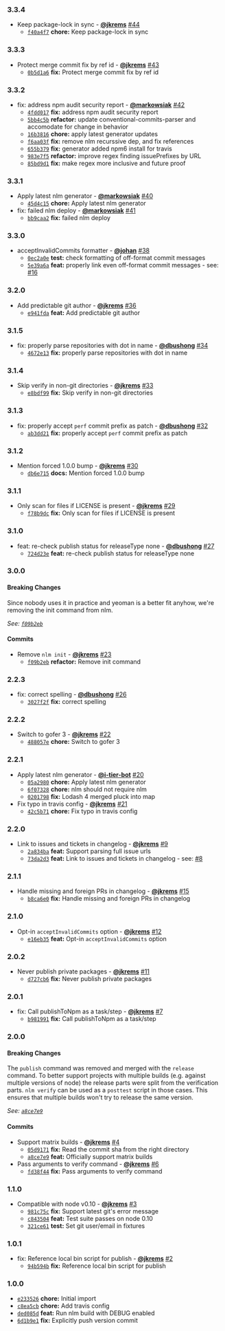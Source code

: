 ### 3.3.4

* Keep package-lock in sync - **[@jkrems](https://github.com/jkrems)** [#44](https://github.com/groupon/nlm/pull/44)
  - [`f40a4f7`](https://github.com/groupon/nlm/commit/f40a4f78882f7f60426b08385dc980a82c2bf132) **chore:** Keep package-lock in sync


### 3.3.3

* Protect merge commit fix by ref id - **[@jkrems](https://github.com/jkrems)** [#43](https://github.com/groupon/nlm/pull/43)
  - [`0b5d1a6`](https://github.com/groupon/nlm/commit/0b5d1a63c6ff1d0fd6356f3a6c0f586bc44ad00f) **fix:** Protect merge commit fix by ref id


### 3.3.2

* fix: address npm audit security report - **[@markowsiak](https://github.com/markowsiak)** [#42](https://github.com/groupon/nlm/pull/42)
  - [`4fdd017`](https://github.com/groupon/nlm/commit/4fdd0175b10d78cc8fafa5d6a38988f8a1411e03) **fix:** address npm audit security report
  - [`5bb4c5b`](https://github.com/groupon/nlm/commit/5bb4c5b5b746fdf6e441336898b741614a1c92b6) **refactor:** update conventional-commits-parser and accomodate for change in behavior
  - [`16b3816`](https://github.com/groupon/nlm/commit/16b381641ad99920d2ccc1dfa926fa417d3826c9) **chore:** apply latest generator updates
  - [`f6aa03f`](https://github.com/groupon/nlm/commit/f6aa03fed0d55510d26c8e7cef528fe1279cb038) **fix:** remove nlm recurssive dep, and fix references
  - [`655b379`](https://github.com/groupon/nlm/commit/655b3797557cde63c7376e2c2ba1107ebfd52c67) **fix:** generator added npm6 install for travis
  - [`983e7f5`](https://github.com/groupon/nlm/commit/983e7f5b1baa607c837d31dcdb44ccbfbfdaa320) **refactor:** improve regex finding issuePrefixes by URL
  - [`85bd9d1`](https://github.com/groupon/nlm/commit/85bd9d14d510b835c302f4cf2951cd7e094a5fc2) **fix:** make regex more inclusive and future proof


### 3.3.1

* Apply latest nlm generator - **[@markowsiak](https://github.com/markowsiak)** [#40](https://github.com/groupon/nlm/pull/40)
  - [`45d4c15`](https://github.com/groupon/nlm/commit/45d4c15b796d9a8171b5a84aa112b76ab76cd6a6) **chore:** Apply latest nlm generator
* fix: failed nlm deploy - **[@markowsiak](https://github.com/markowsiak)** [#41](https://github.com/groupon/nlm/pull/41)
  - [`bb9caa2`](https://github.com/groupon/nlm/commit/bb9caa294eb156e5946361e139c37deb31a54df5) **fix:** failed nlm deploy


### 3.3.0

* acceptInvalidCommits formatter - **[@johan](https://github.com/johan)** [#38](https://github.com/groupon/nlm/pull/38)
  - [`0ec2a0e`](https://github.com/groupon/nlm/commit/0ec2a0ebdbd1cc13beffb569490f0aaabc2ef439) **test:** check formatting of off-format commit messages
  - [`5e39a6a`](https://github.com/groupon/nlm/commit/5e39a6a4f3cf68740d848024763bfe4745817f15) **feat:** properly link even off-format commit messages - see: [#16](https://github.com/groupon/nlm/issues/16)


### 3.2.0

* Add predictable git author - **[@jkrems](https://github.com/jkrems)** [#36](https://github.com/groupon/nlm/pull/36)
  - [`e941fda`](https://github.com/groupon/nlm/commit/e941fda04eee9743d48059ff913060c38d39bad4) **feat:** Add predictable git author


### 3.1.5

* fix: properly parse repositories with dot in name - **[@dbushong](https://github.com/dbushong)** [#34](https://github.com/groupon/nlm/pull/34)
  - [`4672e13`](https://github.com/groupon/nlm/commit/4672e131764ba5a77a9ed0a21f8fe9581c253cfd) **fix:** properly parse repositories with dot in name


### 3.1.4

* Skip verify in non-git directories - **[@jkrems](https://github.com/jkrems)** [#33](https://github.com/groupon/nlm/pull/33)
  - [`e8bdf99`](https://github.com/groupon/nlm/commit/e8bdf9925fda31ec01fe4943d49908b00363d8fd) **fix:** Skip verify in non-git directories


### 3.1.3

* fix: properly accept `perf` commit prefix as patch - **[@dbushong](https://github.com/dbushong)** [#32](https://github.com/groupon/nlm/pull/32)
  - [`ab3dd21`](https://github.com/groupon/nlm/commit/ab3dd21ce7b2dcc2e7a4861d4554e63bd1d64494) **fix:** properly accept `perf` commit prefix as patch


### 3.1.2

* Mention forced 1.0.0 bump - **[@jkrems](https://github.com/jkrems)** [#30](https://github.com/groupon/nlm/pull/30)
  - [`db6e715`](https://github.com/groupon/nlm/commit/db6e7150f2eb28fe80b0eccab3f40d79eb5175aa) **docs:** Mention forced 1.0.0 bump


### 3.1.1

* Only scan for files if LICENSE is present - **[@jkrems](https://github.com/jkrems)** [#29](https://github.com/groupon/nlm/pull/29)
  - [`f78b9dc`](https://github.com/groupon/nlm/commit/f78b9dcd9a9510650459410700fdd53fb14ddd96) **fix:** Only scan for files if LICENSE is present


### 3.1.0

* feat: re-check publish status for releaseType none - **[@dbushong](https://github.com/dbushong)** [#27](https://github.com/groupon/nlm/pull/27)
  - [`724d23e`](https://github.com/groupon/nlm/commit/724d23e6445a6e78f91a90bc13b3a507b1c6ac39) **feat:** re-check publish status for releaseType none


### 3.0.0

#### Breaking Changes

Since nobody uses it in practice and yeoman is a
better fit anyhow, we're removing the init command from nlm.

*See: [`f09b2eb`](https://github.com/groupon/nlm/commit/f09b2eb996f0e159371763dba1df79af818e48d0)*

#### Commits

* Remove `nlm init` - **[@jkrems](https://github.com/jkrems)** [#23](https://github.com/groupon/nlm/pull/23)
  - [`f09b2eb`](https://github.com/groupon/nlm/commit/f09b2eb996f0e159371763dba1df79af818e48d0) **refactor:** Remove init command


### 2.2.3

* fix: correct spelling - **[@dbushong](https://github.com/dbushong)** [#26](https://github.com/groupon/nlm/pull/26)
  - [`3027f2f`](https://github.com/groupon/nlm/commit/3027f2fe8600a7782037ff3bf988ae4e624cf8c1) **fix:** correct spelling


### 2.2.2

* Switch to gofer 3 - **[@jkrems](https://github.com/jkrems)** [#22](https://github.com/groupon/nlm/pull/22)
  - [`488057e`](https://github.com/groupon/nlm/commit/488057e5b851c45c67b7d67ebcc3b38dc2e46f37) **chore:** Switch to gofer 3


### 2.2.1

* Apply latest nlm generator - **[@i-tier-bot](https://github.com/i-tier-bot)** [#20](https://github.com/groupon/nlm/pull/20)
  - [`05a2980`](https://github.com/groupon/nlm/commit/05a298095657805b8174632fca4b1f7c03301aab) **chore:** Apply latest nlm generator
  - [`6f07328`](https://github.com/groupon/nlm/commit/6f073286a02387b2e7111cfae7981a8eb6341b62) **chore:** nlm should not require nlm
  - [`0201798`](https://github.com/groupon/nlm/commit/0201798949a951cbb6c010f0e1009564db18afb7) **fix:** Lodash 4 merged pluck into map
* Fix typo in travis config - **[@jkrems](https://github.com/jkrems)** [#21](https://github.com/groupon/nlm/pull/21)
  - [`42c5b71`](https://github.com/groupon/nlm/commit/42c5b71fcbbdc473e030d8c00323925b56dc78aa) **chore:** Fix typo in travis config


### 2.2.0

* Link to issues and tickets in changelog - **[@jkrems](https://github.com/jkrems)** [#9](https://github.com/groupon/nlm/pull/9)
  - [`2a834ba`](https://github.com/groupon/nlm/commit/2a834baf6cb04b80b4e4ce28df1f16a6a37c686e) **feat:** Support parsing full issue urls
  - [`73da2d3`](https://github.com/groupon/nlm/commit/73da2d39e92de70d238f60ffd34dbd071564bc48) **feat:** Link to issues and tickets in changelog - see: [#8](https://github.com/groupon/nlm/issues/8)


### 2.1.1

* Handle missing and foreign PRs in changelog - **[@jkrems](https://github.com/jkrems)** [#15](https://github.com/groupon/nlm/pull/15)
  - [`b8ca6e0`](https://github.com/groupon/nlm/commit/b8ca6e093426d035e6eb9a10c574d28e0332628b) **fix:** Handle missing and foreign PRs in changelog


### 2.1.0

* Opt-in `acceptInvalidCommits` option - **[@jkrems](https://github.com/jkrems)** [#12](https://github.com/groupon/nlm/pull/12)
  - [`e16eb35`](https://github.com/groupon/nlm/commit/e16eb35fedc528a3ff2f0421fb5477ffba64e34a) **feat:** Opt-in `acceptInvalidCommits` option


### 2.0.2

* Never publish private packages - **[@jkrems](https://github.com/jkrems)** [#11](https://github.com/groupon/nlm/pull/11)
  - [`d727cb6`](https://github.com/groupon/nlm/commit/d727cb66be940fb225d0b24baf7c1b82179f6f68) **fix:** Never publish private packages


### 2.0.1

* fix: Call publishToNpm as a task/step - **[@jkrems](https://github.com/jkrems)** [#7](https://github.com/groupon/nlm/pull/7)
  - [`b981991`](https://github.com/groupon/nlm/commit/b981991f3d3f56f79b68238d87c5eefada048ae1) **fix:** Call publishToNpm as a task/step


### 2.0.0

#### Breaking Changes

The `publish` command was removed and merged with
the `release` command. To better support projects with multiple
builds (e.g. against multiple versions of node) the release parts
were split from the verification parts. `nlm verify` can be used
as a `posttest` script in those cases. This ensures that multiple
builds won't try to release the same version.

*See: [`a8ce7e9`](https://github.com/groupon/nlm/commit/a8ce7e931fd50450cf258f48d5dbae7ea83e9ca2)*

#### Commits

* Support matrix builds - **[@jkrems](https://github.com/jkrems)** [#4](https://github.com/groupon/nlm/pull/4)
  - [`05d9171`](https://github.com/groupon/nlm/commit/05d917102cfcfeff69a315247517e343e58b5f1b) **fix:** Read the commit sha from the right directory
  - [`a8ce7e9`](https://github.com/groupon/nlm/commit/a8ce7e931fd50450cf258f48d5dbae7ea83e9ca2) **feat:** Officially support matrix builds
* Pass arguments to verify command - **[@jkrems](https://github.com/jkrems)** [#6](https://github.com/groupon/nlm/pull/6)
  - [`fd38f44`](https://github.com/groupon/nlm/commit/fd38f44cd3219a4bbf888daeac6086092c903f7f) **fix:** Pass arguments to verify command


### 1.1.0

* Compatible with node v0.10 - **[@jkrems](https://github.com/jkrems)** [#3](https://github.com/groupon/nlm/pull/3)
  - [`981c75c`](https://github.com/groupon/nlm/commit/981c75ca9b2f8b673c98e5e1361b1d6d38e41af3) **fix:** Support latest git's error message
  - [`c843504`](https://github.com/groupon/nlm/commit/c843504beae229a2816de052ae98a77b4ce7a0cc) **feat:** Test suite passes on node 0.10
  - [`321ce61`](https://github.com/groupon/nlm/commit/321ce61870b19821500a3bd53e6be57f1308debd) **test:** Set git user/email in fixtures


### 1.0.1

* fix: Reference local bin script for publish - **[@jkrems](https://github.com/jkrems)** [#2](https://github.com/groupon/nlm/pull/2)
  - [`94b594b`](https://github.com/groupon/nlm/commit/94b594be97198b85e69a8f7e69c819325d5326b6) **fix:** Reference local bin script for publish


### 1.0.0

* [`e233526`](https://github.com/groupon/nlm/commit/e23352659b22df859fddebc40595df269668789b) **chore:** Initial import
* [`c8ea5cb`](https://github.com/groupon/nlm/commit/c8ea5cb80d317677c4c64e675df120e3a8bb6580) **chore:** Add travis config
* [`ded085d`](https://github.com/groupon/nlm/commit/ded085d883d33615654a6ff33e9c10224eafeef9) **feat:** Run nlm build with DEBUG enabled
* [`6d1b9e1`](https://github.com/groupon/nlm/commit/6d1b9e1ee296f039d04c0eb39930b36aa75b3f4f) **fix:** Explicitly push version commit
